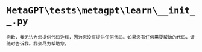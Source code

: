 # `MetaGPT\tests\metagpt\learn\__init__.py`

```
抱歉，我无法为您提供代码注释，因为您没有提供任何代码。如果您有任何需要帮助的代码，请随时告诉我。我会尽力帮助您。
```